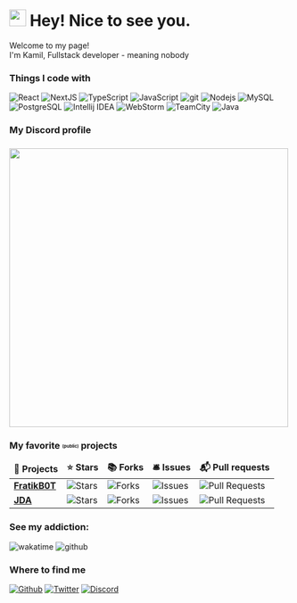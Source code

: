 <h1><img src="https://emojis.slackmojis.com/emojis/images/1531849430/4246/blob-sunglasses.gif?1531849430" width="30"/> Hey! Nice to see you.</h1>

<p>Welcome to my page! </br> I'm Kamil, Fullstack developer - meaning nobody</p>
<h3>Things I code with</h3>
<p>
  <img alt="React" src="https://img.shields.io/badge/-React-45b8d8?style=flat-square&logo=react&logoColor=white" />
  <img alt="NextJS" src="https://img.shields.io/badge/-NextJS-000000?style=flat-square&logo=next.js&logoColor=white" />
  <img alt="TypeScript" src="https://img.shields.io/badge/-TypeScript-007ACC?style=flat-square&logo=typescript&logoColor=white" />
  <img alt="JavaScript" src="https://img.shields.io/badge/-JavaScript-F7DF1E?style=flat-square&logo=javascript&logoColor=white" />
  <img alt="git" src="https://img.shields.io/badge/-Git-F05032?style=flat-square&logo=git&logoColor=white" />
  <img alt="Nodejs" src="https://img.shields.io/badge/-Nodejs-43853d?style=flat-square&logo=Node.js&logoColor=white" />
  <img alt="MySQL" src="https://img.shields.io/badge/-MySQL-4479A1?style=flat-square&logo=mysql&logoColor=white" />
  <img alt="PostgreSQL" src="https://img.shields.io/badge/-PostgreSQL-4169E1?style=flat-square&logo=postgresql&logoColor=white" />
  <img alt="Intellij IDEA" src="https://img.shields.io/badge/-Intellij IDEA-0a31f7?style=flat-square&logo=intellij idea&logoColor=white" />
  <img alt="WebStorm" src="https://img.shields.io/badge/-WebStorm-fc0f86?style=flat-square&logo=webstorm&logoColor=white" />
  <img alt="TeamCity" src="https://img.shields.io/badge/-TeamCity-0dd113?style=flat-square&logo=teamcity&logoColor=white" />
  <img alt="Java" src="https://img.shields.io/badge/-Java-21B6A8?style=flat-square&logo=java&logoColor=white" />
</p>

<h3>My Discord profile<h3>
<img src="https://profiles.fratik.pl/343467373417857025" width="500"/>

<h3>My favorite <sub><sup><sub><sup>(public)</sup></sub></sup></sub> projects</h3>
<table>
  <thead align="center">
    <tr border: none;>
      <td><b>🎁 Projects</b></td>
      <td><b>⭐ Stars</b></td>
      <td><b>📚 Forks</b></td>
      <td><b>🛎 Issues</b></td>
      <td><b>📬 Pull requests</b></td>
    </tr>
  </thead>
  <tbody>
    <tr>
      <td><a href="https://github.com/fratik/FratikB0T"><b>FratikB0T</b></a></td>
      <td><img alt="Stars" src="https://img.shields.io/github/stars/fratik/FratikB0T?style=flat-square&labelColor=343b41"/></td>
      <td><img alt="Forks" src="https://img.shields.io/github/forks/fratik/FratikB0T?style=flat-square&labelColor=343b41"/></td>
      <td><img alt="Issues" src="https://img.shields.io/github/issues/fratik/FratikB0T?style=flat-square&labelColor=343b41"/></td>
      <td><img alt="Pull Requests" src="https://img.shields.io/github/issues-pr/fratik/FratikB0T?style=flat-square&labelColor=343b41"/></td>
    </tr>
	  <tr>
      <td><a href="https://github.com/DV8FromTheWorld/JDA"><b>JDA</b></a></td>
      <td><img alt="Stars" src="https://img.shields.io/github/stars/DV8FromTheWorld/JDA?style=flat-square&labelColor=343b41"/></td>
      <td><img alt="Forks" src="https://img.shields.io/github/forks/DV8FromTheWorld/JDA?style=flat-square&labelColor=343b41"/></td>
      <td><img alt="Issues" src="https://img.shields.io/github/issues/DV8FromTheWorld/JDA?style=flat-square&labelColor=343b41"/></td>
      <td><img alt="Pull Requests" src="https://img.shields.io/github/issues-pr/DV8FromTheWorld/JDA?style=flat-square&labelColor=343b41"/></td>
    </tr>
  </tbody>
</table>
<h3>See my addiction:</h3>
<div style="text-align:justify">
    <img src="https://github-readme-stats.vercel.app/api/wakatime?username=KAMIL0024&theme=dark" alt="wakatime"/>
    <img src="https://github-readme-stats.vercel.app/api?username=KamelaJda&count_private=true&theme=dark" alt="github"/>
</div>

<h3>Where to find me</h3>
<p>
<a href="https://github.com/KamelaJda" target="_blank"><img alt="Github" src="https://img.shields.io/badge/GitHub-%2312100E.svg?&style=for-the-badge&logo=Github&logoColor=white" /></a> 
<a href="https://twitter.com/KamelaJdaa" target="_blank"><img alt="Twitter" src="https://img.shields.io/badge/twitter-%231DA1F2.svg?&style=for-the-badge&logo=twitter&logoColor=white" /></a> 
<a href="https://discord.gg/CZ8pXah" target="_blank"><img alt="Discord" src="https://img.shields.io/badge/Discord-7289da.svg?&style=for-the-badge&logo=discord&logoColor=white" /></a>
</p>
